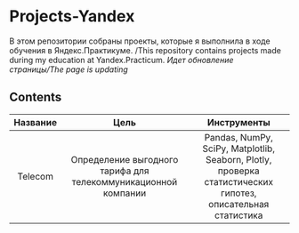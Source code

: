 # Projects-Yandex
В этом репозитории собраны проекты, которые я выполнила в ходе обучения в Яндекс.Практикуме. /This repository contains projects made during my education at Yandex.Practicum. 
*Идет обновление страницы/The page is updating*

## Contents
| Название     | Цель                                                           | Инструменты            |
|:------------:| :--------------------------------------:| :---------------------:| 
| Telecom      | Определение выгодного тарифа для телекоммуникационной компании | Pandas, NumPy, SciPy, Matplotlib, Seaborn, Plotly, проверка статистических гипотез, описательная статистика |
